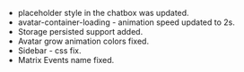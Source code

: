 - placeholder style in the chatbox was updated.
- avatar-container-loading - animation speed updated to 2s.
- Storage persisted support added.
- Avatar grow animation colors fixed.
- Sidebar - css fix.
- Matrix Events name fixed.
